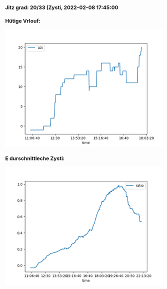 ### Jitz grad: 20/33 (Zysti, 2022-02-08 17:45:00

### Hütige Vrlouf:
![Graph](Today.png)

### E durschnittleche Zysti:
![Graph](Zysti.png)